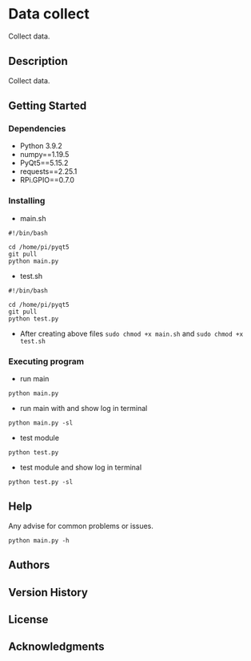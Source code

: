 # Data collect

Collect data.

## Description

Collect data.

## Getting Started

### Dependencies

* Python 3.9.2
* numpy==1.19.5
* PyQt5==5.15.2
* requests==2.25.1
* RPi.GPIO==0.7.0

### Installing

* main.sh
```=shell script
#!/bin/bash

cd /home/pi/pyqt5
git pull
python main.py
```

* test.sh
```=shell script
#!/bin/bash

cd /home/pi/pyqt5
git pull
python test.py
```

* After creating above files `sudo chmod +x main.sh` and  `sudo chmod +x test.sh`

### Executing program

* run main
```
python main.py
```

* run main with and show log in terminal
```
python main.py -sl
```

* test module
```
python test.py
```

* test module and show log in terminal
```
python test.py -sl
```

## Help

Any advise for common problems or issues.
```
python main.py -h
```

## Authors

## Version History

## License

## Acknowledgments
